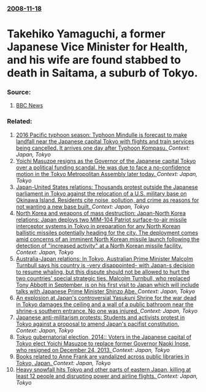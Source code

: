 ### [2008-11-18](/news/2008/11/18/index.md)

#  Takehiko Yamaguchi, a former Japanese Vice Minister for Health, and his wife are found stabbed to death in Saitama, a suburb of Tokyo. 




### Source:

1. [BBC News](http://news.bbc.co.uk/2/hi/asia-pacific/7736706.stm)

### Related:

1. [2016 Pacific typhoon season: Typhoon Mindulle is forecast to make landfall near the Japanese capital Tokyo with flights and train services being cancelled. It arrives one day after Typhoon Kompasu. ](/news/2016/08/22/2016-pacific-typhoon-season-typhoon-mindulle-is-forecast-to-make-landfall-near-the-japanese-capital-tokyo-with-flights-and-train-services-b.md) _Context: Japan, Tokyo_
2. [Yoichi Masuzoe resigns as the Governor of the Japanese capital Tokyo over a political funding scandal. He was due to face a no-confidence motion in the Tokyo Metropolitan Assembly later today. ](/news/2016/06/15/yaichi-masuzoe-resigns-as-the-governor-of-the-japanese-capital-tokyo-over-a-political-funding-scandal-he-was-due-to-face-a-no-confidence-m.md) _Context: Japan, Tokyo_
3. [Japan-United States relations: Thousands protest outside the Japanese parliament in Tokyo against the relocation of a U.S. military base on Okinawa Island. Residents cite noise, pollution, and crime as reasons for not wanting a new base built. ](/news/2016/02/21/japan-united-states-relations-thousands-protest-outside-the-japanese-parliament-in-tokyo-against-the-relocation-of-a-u-s-military-base-o.md) _Context: Japan, Tokyo_
4. [North Korea and weapons of mass destruction: Japan-North Korea relations: Japan deploys two MIM-104 Patriot surface-to-air missile interceptor systems in Tokyo in preparation for any North Korean ballistic missiles potentially heading for the city. The deployment comes amid concerns of an imminent North Korean missile launch following the detection of "increased activity" at a North Korean missile facility. ](/news/2016/01/31/north-korea-and-weapons-of-mass-destruction-japan-north-korea-relations-japan-deploys-two-mim-104-patriot-surface-to-air-missile-interce.md) _Context: Japan, Tokyo_
5. [Australia-Japan relations: In Tokyo, Australian Prime Minister Malcolm Turnbull says his country is -very disappointed- with Japan-s decision to resume whaling, but this dispute should not be allowed to hurt the two countries' special strategic ties. Malcolm Turnbull, who replaced Tony Abbott in September, is on his first visit to Japan which will include talks with Japanese Prime Minister Shinzo Abe. ](/news/2015/12/18/australia-japan-relations-in-tokyo-australian-prime-minister-malcolm-turnbull-says-his-country-is-very-disappointed-with-japan-s.md) _Context: Japan, Tokyo_
6. [An explosion at Japan's controversial Yasukuni Shrine for the war dead in Tokyo damages the ceiling and a wall of a public bathroom near the shrine-s southern entrance. No one was injured. ](/news/2015/11/23/an-explosion-at-japan-s-controversial-yasukuni-shrine-for-the-war-dead-in-tokyo-damages-the-ceiling-and-a-wall-of-a-public-bathroom-near-the.md) _Context: Japan, Tokyo_
7. [Japanese anti-militarism protests: Students and activists protest in Tokyo against a proposal to amend Japan's pacifist constitution. ](/news/2015/08/30/japanese-anti-militarism-protests-students-and-activists-protest-in-tokyo-against-a-proposal-to-amend-japan-s-pacifist-constitution.md) _Context: Japan, Tokyo_
8. [Tokyo gubernatorial election, 2014:: Voters in the Japanese capital of Tokyo elect Yoichi Masuzoe to replace former Governor Naoki Inose, who resigned on December 24, 2013. ](/news/2014/02/9/tokyo-gubernatorial-election-2014-voters-in-the-japanese-capital-of-tokyo-elect-yoichi-masuzoe-to-replace-former-governor-naoki-inose-wh.md) _Context: Japan, Tokyo_
9. [Books related to Anne Frank are vandalized across public libraries in Tokyo, Japan. ](/news/2014/02/21/books-related-to-anne-frank-are-vandalized-across-public-libraries-in-tokyo-japan.md) _Context: Japan, Tokyo_
10. [Heavy snowfall hits Tokyo and other parts of eastern Japan, killing at least 12 people and disrupting power and airline flights. ](/news/2014/02/16/heavy-snowfall-hits-tokyo-and-other-parts-of-eastern-japan-killing-at-least-12-people-and-disrupting-power-and-airline-flights.md) _Context: Japan, Tokyo_
